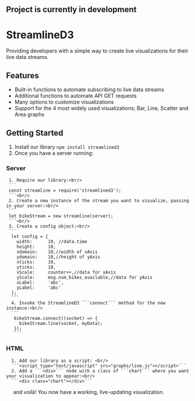 ## <b>Project is currently in development</b>

# StreamlineD3
Providing developers with a simple way to create live visualizations for their live data streams.



## Features
  * Built-in functions to automate subscribing to live data streams
  * Additional functions to automate API GET requests
  * Many options to customize visualizations
  * Support for the 4 most widely used visualizations; Bar, Line, Scatter and Area graphs
  
 
## Getting Started

1. Install our library ```npm install streamlined3``` <br/>
2. Once you have a server running:
  
  ### Server
     
     1. Require our library:<br/>
     ```
     const streamline = require('streamlined3');
     ```<br/>
     2. Create a new instance of the stream you want to visualize, passing in your server:<br/>
     ```
     let bikeStream = new streamline(server);
     ```<br/>
     3. Create a config object:<br/>
     ```
      let config = {
        width:      10, //data.time
        height:     10,
        xdomain:    10,//width of xAxis
        ydomain:    10,//height of yAxis
        xticks:     10,
        yticks:     10,
        xScale:     counter++,//data for xAxis
        yScale:     msg.num_bikes_available,//data for yAxis
        xLabel:     'abc',
        yLabel:     'abc'
      };
      ```
      4. Invoke the StreamlineD3 ```connect``` method for the new instance:<br/>
      ```
       bikeStream.connect((socket) => {
         bikeStream.line(socket, myData);
       });
       ```

   ### HTML
      
      1. Add our library as a script: <br/>
      ```<script type="text/javascript" src="graphs/line.js"></script>```
      2. Add a ```<div>``` node with a class of ```chart``` where you want your visualization to appear:<br/>
      ```<div class="chart"></div>```
      
      and voilà! You now have a working, live-updating visualization.
